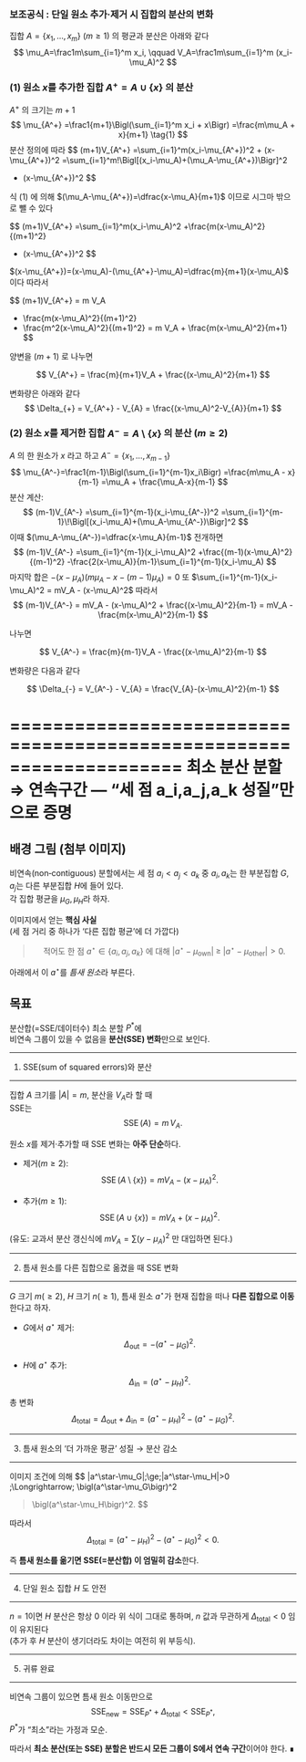 ### 보조공식 : 단일 원소 추가·제거 시 집합의 분산의 변화

집합 $A=\{x_1,\dots,x_m\}$ ($m\ge1$) 의 평균과 분산은 아래와 같다
$$
\mu_A=\frac1m\sum_{i=1}^m x_i, \qquad
V_A=\frac1m\sum_{i=1}^m (x_i-\mu_A)^2
$$

### (1) 원소 $x$를 추가한 집합 $A^+=A\cup\{x\}$ 의 분산

$A^+$ 의 크기는 $m+1$
$$
\mu_{A^+}
=\frac1{m+1}\Bigl(\sum_{i=1}^m x_i + x\Bigr)
=\frac{m\mu_A + x}{m+1}
\tag{1}
$$
분산 정의에 따라
$$
(m+1)V_{A^+}
  =\sum_{i=1}^m(x_i-\mu_{A^+})^2 + (x-\mu_{A^+})^2
  =\sum_{i=1}^m\!\Bigl[(x_i-\mu_A)+(\mu_A-\mu_{A^+})\Bigr]^2
   + (x-\mu_{A^+})^2 
$$

식 (1) 에 의해 $(\mu_A-\mu_{A^+})=\dfrac{x-\mu_A}{m+1}$ 이므로 시그마 밖으로 뺄 수 있다

$$
(m+1)V_{A^+}
  =\sum_{i=1}^m(x_i-\mu_A)^2
   +\frac{m(x-\mu_A)^2}{(m+1)^2}
   + (x-\mu_{A^+})^2
$$

$(x-\mu_{A^+})=(x-\mu_A)-(\mu_{A^+}-\mu_A)=\dfrac{m}{m+1}(x-\mu_A)$ 이다 따라서

$$
(m+1)V_{A^+}
  = m V_A
  + \frac{m(x-\mu_A)^2}{(m+1)^2}
  + \frac{m^2(x-\mu_A)^2}{(m+1)^2}
  = m V_A + \frac{m(x-\mu_A)^2}{m+1}
$$

양변을 $(m+1)$ 로 나누면

$$
V_{A^+} = \frac{m}{m+1}V_A + \frac{(x-\mu_A)^2}{m+1}
$$

변화량은 아래와 같다
$$
\Delta_{+} = V_{A^+} - V_{A} = \frac{(x-\mu_A)^2-V_{A}}{m+1}
$$

### (2) 원소 $x$를 제거한 집합 $A^-=A\setminus\{x\}$ 의 분산 ($m\ge2$)

$A$ 의 한 원소가 $x$ 라고 하고 $A^-=\{x_1,\dots,x_{m-1}\}$
$$
\mu_{A^-}=\frac1{m-1}\Bigl(\sum_{i=1}^{m-1}x_i\Bigr)
         =\frac{m\mu_A - x}{m-1}
       =\mu_A + \frac{\mu_A-x}{m-1}
$$
분산 계산:
$$
(m-1)V_{A^-}
  =\sum_{i=1}^{m-1}(x_i-\mu_{A^-})^2
  =\sum_{i=1}^{m-1}\!\Bigl[(x_i-\mu_A)+(\mu_A-\mu_{A^-})\Bigr]^2
$$
이때 $(\mu_A-\mu_{A^-})=\dfrac{x-\mu_A}{m-1}$
전개하면
$$
(m-1)V_{A^-}
  =\sum_{i=1}^{m-1}(x_i-\mu_A)^2
   +\frac{(m-1)(x-\mu_A)^2}{(m-1)^2}
   -\frac{2(x-\mu_A)}{m-1}\sum_{i=1}^{m-1}(x_i-\mu_A)
$$
마지막 합은 $-(x-\mu_A)(m\mu_A - x - (m-1)\mu_A)=0$
또 $\sum_{i=1}^{m-1}(x_i-\mu_A)^2 = mV_A - (x-\mu_A)^2$
따라서
$$
(m-1)V_{A^-}
  = mV_A - (x-\mu_A)^2 + \frac{(x-\mu_A)^2}{m-1}
  = mV_A - \frac{m(x-\mu_A)^2}{m-1}
$$

나누면

$$
V_{A^-} = \frac{m}{m-1}V_A - \frac{(x-\mu_A)^2}{m-1}
$$

변화량은 다음과 같다

$$
\Delta_{-} = V_{A^-} - V_{A} = \frac{V_{A}-(x-\mu_A)^2}{m-1}
$$




====================================================================
최소 분산 분할 ⇒ 연속구간   ―  “세 점 a_i,a_j,a_k 성질”만으로 증명
====================================================================

배경 그림 (첨부 이미지)
----------------------
비연속(non‑contiguous) 분할에서는 세 점
$a_i < a_j < a_k$ 중
$a_i,a_k$는 한 부분집합 $G$,
$a_j$는 다른 부분집합 $H$에 들어 있다.  
각 집합 평균을 $\mu_G,\mu_H$라 하자.

이미지에서 얻는 **핵심 사실**  
(세 점 거리 중 하나가 ‘다른 집합 평균’에 더 가깝다)

> $$\text{적어도 한 점 } a^\star \in\{a_i,a_j,a_k\} \text{ 에 대해 }  
> |a^\star-\mu_{\text{own}}| \;\ge\; |a^\star-\mu_{\text{other}}|>0.$$

아래에서 이 $a^\star$를 *틈새 원소*라 부른다.

목표
----
분산합(=SSE/데이터수) 최소 분할 $P^\ast$에  
비연속 그룹이 있을 수 없음을 **분산(SSE) 변화**만으로 보인다.

--------------------------------------------------------------------
1. SSE(sum of squared errors)와 분산
--------------------------------------------------------------------
집합 $A$ 크기를 $|A|=m$, 분산을 $V_A$라 할 때  
SSE는 $$\operatorname{SSE}(A)=m\,V_A.$$

원소 $x$를 제거·추가할 때 SSE 변화는 **아주 단순**하다.

- 제거($m\ge2$):
  $$\operatorname{SSE}(A\setminus\{x\})
      = mV_A-(x-\mu_A)^2.$$

- 추가($m\ge1$):
  $$\operatorname{SSE}(A\cup\{x\})
      = mV_A+(x-\mu_A)^2.$$

(유도: 교과서 분산 갱신식에 $mV_A= \sum(y-\mu_A)^2$ 만 대입하면 된다.)

--------------------------------------------------------------------
2. 틈새 원소를 다른 집합으로 옮겼을 때 SSE 변화
--------------------------------------------------------------------
$G$ 크기 $m(\ge2)$, $H$ 크기 $n(\ge1)$, 틈새 원소 $a^\star$가
현재 집합을 떠나 **다른 집합으로 이동**한다고 하자.

- $G$에서 $a^\star$ 제거:  
  $$\Delta_{\text{out}} = -\bigl(a^\star-\mu_G\bigr)^2.$$

- $H$에 $a^\star$ 추가:  
  $$\Delta_{\text{in}}  =  \bigl(a^\star-\mu_H\bigr)^2.$$

총 변화
$$
\Delta_{\text{total}}
   = \Delta_{\text{out}}+\Delta_{\text{in}}
   = \bigl(a^\star-\mu_H\bigr)^2
     -\bigl(a^\star-\mu_G\bigr)^2.
$$

--------------------------------------------------------------------
3. 틈새 원소의 ‘더 가까운 평균’ 성질 → 분산 감소
--------------------------------------------------------------------
이미지 조건에 의해
$$
|a^\star-\mu_G|\;\ge\;|a^\star-\mu_H|>0
\;\Longrightarrow\;
\bigl(a^\star-\mu_G\bigr)^2
  >  \bigl(a^\star-\mu_H\bigr)^2.
$$

따라서
$$
\Delta_{\text{total}}
   =\bigl(a^\star-\mu_H\bigr)^2
    -\bigl(a^\star-\mu_G\bigr)^2
   <0.
$$

즉 **틈새 원소를 옮기면 SSE(=분산합) 이 엄밀히 감소**한다.

--------------------------------------------------------------------
4. 단일 원소 집합 $H$ 도 안전
--------------------------------------------------------------------
$n=1$이면 $H$ 분산은 항상 $0$ 이라
위 식이 그대로 통하며, $n$ 값과 무관하게
$\Delta_{\text{total}}<0$ 임이 유지된다  
(추가 후 $H$ 분산이 생기더라도 차이는 여전히 위 부등식).

--------------------------------------------------------------------
5. 귀류 완료
--------------------------------------------------------------------
비연속 그룹이 있으면 틈새 원소 이동만으로
$$
\operatorname{SSE}_{\text{new}}
      =\operatorname{SSE}_{P^\ast}+\Delta_{\text{total}}
      <\operatorname{SSE}_{P^\ast},
$$
$P^\ast$가 “최소”라는 가정과 모순.  

따라서 **최소 분산(또는 SSE) 분할은 반드시 모든 그룹이 S에서 연속 구간**이어야 한다. ∎
